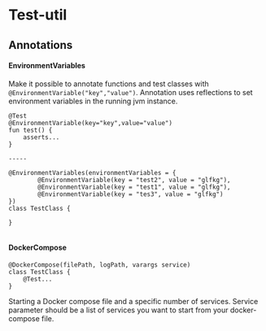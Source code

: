 # Test-util



## Annotations
#### EnvironmentVariables
Make it possible to annotate functions and test classes with `@EnvironmentVariable("key","value")`. Annotation uses reflections to set environment variables in the running jvm instance.
```
@Test
@EnvironmentVariable(key="key",value="value")
fun test() {
    asserts...
}

-----

@EnvironmentVariables(environmentVariables = {
        @EnvironmentVariable(key = "test2", value = "glfkg"),
        @EnvironmentVariable(key = "test1", value = "glfkg"),
        @EnvironmentVariable(key = "tes3", value = "glfkg")
})
class TestClass {

}


```

#### DockerCompose

```
@DockerCompose(filePath, logPath, varargs service)
class TestClass {
    @Test...
}
```

Starting a Docker compose file and a specific number of services. Service parameter should be a list of 
services you want to start from your docker-compose file.
